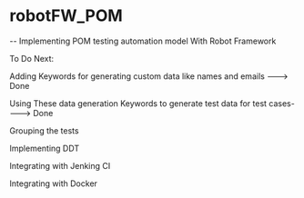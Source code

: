 # robotFW_POM

-- Implementing POM testing automation model With Robot Framework





To Do Next:

Adding Keywords for generating custom data like names and emails ---> Done


Using These data generation Keywords to generate test data for test cases----> Done


Grouping the tests 


Implementing DDT


Integrating with Jenking CI 


Integrating with Docker
